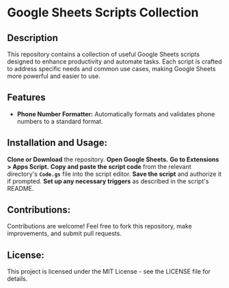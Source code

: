 # Google Sheets Scripts Collection

## Description
This repository contains a collection of useful Google Sheets scripts designed to enhance productivity and automate tasks. Each script is crafted to address specific needs and common use cases, making Google Sheets more powerful and easier to use.

## Features
* **Phone Number Formatter:** Automatically formats and validates phone numbers to a standard format.
  
## Installation and Usage:
**Clone or Download** the repository.
**Open Google Sheets.**
**Go to Extensions > Apps Script.**
**Copy and paste the script code** from the relevant directory's **`Code.gs`** file into the script editor.
**Save the script** and authorize it if prompted.
**Set up any necessary triggers** as described in the script's README.

## Contributions:
Contributions are welcome! Feel free to fork this repository, make improvements, and submit pull requests.

## License:
This project is licensed under the MIT License - see the LICENSE file for details.
